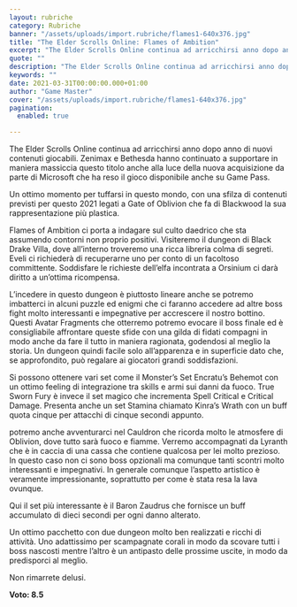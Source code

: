 ```yaml
---
layout: rubriche
category: Rubriche
banner: "/assets/uploads/import.rubriche/flames1-640x376.jpg"
title: "The Elder Scrolls Online: Flames of Ambition"
excerpt: "The Elder Scrolls Online continua ad arricchirsi anno dopo anno di nuovi contenuti giocabili. Zenimax e Bethesda hanno continuato a supportare in maniera massiccia questo titolo anche alla luce della nuova acquisizione da parte di Microsoft che ha reso il gioco disponibile anche su Game Pass. Un ottimo momento per tuffarsi in questo mondo, con [&hellip"
quote: ""
description: "The Elder Scrolls Online continua ad arricchirsi anno dopo anno di nuovi contenuti giocabili. Zenimax e Bethesda hanno continuato a supportare in maniera massiccia questo titolo anche alla luce della nuova acquisizione da parte di Microsoft che ha reso il gioco disponibile anche su Game Pass. Un ottimo momento per tuffarsi in questo mondo, con [&hellip"
keywords: ""
date: 2021-03-31T00:00:00.000+01:00
author: "Game Master"
cover: "/assets/uploads/import.rubriche/flames1-640x376.jpg"
pagination:
  enabled: true

---
```


The Elder Scrolls Online continua ad arricchirsi anno dopo anno di nuovi contenuti giocabili. Zenimax e Bethesda hanno continuato a supportare in maniera massiccia questo titolo anche alla luce della nuova acquisizione da parte di Microsoft che ha reso il gioco disponibile anche su Game Pass.

Un ottimo momento per tuffarsi in questo mondo, con una sfilza di contenuti previsti per questo 2021 legati a Gate of Oblivion che fa di Blackwood la sua rappresentazione più plastica.

Flames of Ambition ci porta a indagare sul culto daedrico che sta assumendo contorni non proprio positivi. Visiteremo il dungeon di Black Drake Villa, dove all’interno troveremo una ricca libreria colma di segreti. Eveli ci richiederà di recuperarne uno per conto di un facoltoso committente. Soddisfare le richieste dell’elfa incontrata a Orsinium ci darà diritto a un’ottima ricompensa.

L’incedere in questo dungeon è piuttosto lineare anche se potremo imbatterci in alcuni puzzle ed enigmi che ci faranno accedere ad altre boss fight molto interessanti e impegnative per accrescere il nostro bottino. Questi Avatar Fragments che otterremo potremo evocare il boss finale ed è consigliabile affrontare queste sfide con una gilda di fidati compagni in modo anche da fare il tutto in maniera ragionata, godendosi al meglio la storia. Un dungeon quindi facile solo all’apparenza e in superficie dato che, se approfondito, può regalare ai giocatori grandi soddisfazioni.

Si possono ottenere vari set come il Monster’s Set Encratu’s Behemot con un ottimo feeling di integrazione tra skills e armi sui danni da fuoco. True Sworn Fury è invece il set magico che incrementa Spell Critical e Critical Damage. Presenta anche un set Stamina chiamato Kinra’s Wrath con un buff quota cinque per attacchi di cinque secondi appunto.

potremo anche avventurarci nel Cauldron che ricorda molto le atmosfere di Oblivion, dove tutto sarà fuoco e fiamme. Verremo accompagnati da Lyranth che è in caccia di una cassa che contiene qualcosa per lei molto prezioso. In questo caso non ci sono boss opzionali ma comunque tanti scontri molto interessanti e impegnativi. In generale comunque l’aspetto artistico è veramente impressionante, soprattutto per come è stata resa la lava ovunque.

Qui il set più interessante è il Baron Zaudrus che fornisce un buff accumulato di dieci secondi per ogni danno alterato.

Un ottimo pacchetto con due dungeon molto ben realizzati e ricchi di attività. Uno adattissimo per scampagnate corali in modo da scovare tutti i boss nascosti mentre l’altro è un antipasto delle prossime uscite, in modo da predisporci al meglio.

Non rimarrete delusi.

**Voto: 8.5**